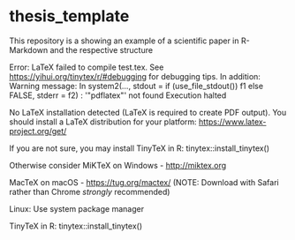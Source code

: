 # thesis_template
This repository is a showing an example of a scientific paper in R-Markdown and the respective structure

Error: LaTeX failed to compile test.tex. See https://yihui.org/tinytex/r/#debugging for debugging tips.
In addition: Warning message:
In system2(..., stdout = if (use_file_stdout()) f1 else FALSE, stderr = f2) :
  '"pdflatex"' not found
Execution halted

No LaTeX installation detected (LaTeX is required to create PDF output). You should install a LaTeX distribution for your platform: https://www.latex-project.org/get/

  If you are not sure, you may install TinyTeX in R: tinytex::install_tinytex()

  Otherwise consider MiKTeX on Windows - http://miktex.org

  MacTeX on macOS - https://tug.org/mactex/
  (NOTE: Download with Safari rather than Chrome _strongly_ recommended)

  Linux: Use system package manager



TinyTeX in R: tinytex::install_tinytex()